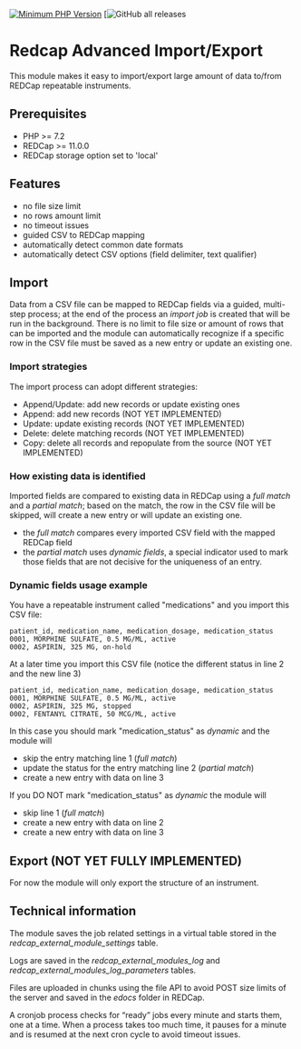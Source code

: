 [![Minimum PHP Version](https://img.shields.io/badge/PHP-%3E%3D%207.2-brightgreen)](https://php.net)
[![GitHub all releases](https://img.shields.io/github/downloads/vanderbilt-redcap/advanced_import/total)

# Redcap Advanced Import/Export

This module makes it easy to import/export large amount of data to/from REDCap repeatable instruments.

## Prerequisites
* PHP >= 7.2
* REDCap >= 11.0.0
* REDCap storage option set to 'local'

## Features
* no file size limit
* no rows amount limit
* no timeout issues
* guided CSV to REDCap mapping
* automatically detect common date formats
* automatically detect CSV options (field delimiter, text qualifier)

## Import
Data from a CSV file can be mapped to REDCap fields via a guided, multi-step process; at the end of the process an *import job* is created that will be run in the background.
There is no limit to file size or amount of rows that can be imported and the module can automatically recognize if a specific row in the CSV file must be saved as a new entry or update an existing one.

### Import strategies
The import process can adopt different strategies:
* Append/Update: add new records or update existing ones
* Append: add new records (NOT YET IMPLEMENTED)
* Update: update existing records (NOT YET IMPLEMENTED)
* Delete: delete matching records (NOT YET IMPLEMENTED)
* Copy: delete all records and repopulate from the source (NOT YET IMPLEMENTED)

### How existing data is identified
Imported fields are compared to existing data in REDCap using a *full match* and a *partial match*; based on the match, the row in the CSV file will be skipped, will create a new entry or will update an existing one.
* the *full match* compares every imported CSV field with the mapped REDCap field
* the *partial match* uses *dynamic fields*, a special indicator used to mark those fields that are not decisive for the uniqueness of an entry.

### Dynamic fields usage example
You have a repeatable instrument called "medications" and you import this CSV file:
```
patient_id, medication_name, medication_dosage, medication_status
0001, MORPHINE SULFATE, 0.5 MG/ML, active
0002, ASPIRIN, 325 MG, on-hold
```

At a later time you import this CSV file
(notice the different status in line 2 and the new line 3)

```
patient_id, medication_name, medication_dosage, medication_status
0001, MORPHINE SULFATE, 0.5 MG/ML, active
0002, ASPIRIN, 325 MG, stopped
0002, FENTANYL CITRATE, 50 MCG/ML, active
```
In this case you should mark "medication_status" as *dynamic* and the module will
* skip the entry matching line 1 (*full match*)
* update the status for the entry matching line 2 (*partial match*)
* create a new entry with data on line 3

If you DO NOT mark "medication_status" as *dynamic* the module will
* skip line 1 (*full match*)
* create a new entry with data on line 2
* create a new entry with data on line 3
## Export (NOT YET FULLY IMPLEMENTED)
For now the module will only export the structure of an instrument.

## Technical information
The module saves the job related settings in a virtual table stored in the *redcap_external_module_settings* table.

Logs are saved in the *redcap_external_modules_log* and *redcap_external_modules_log_parameters* tables.

Files are uploaded in chunks using the file API to avoid POST size limits of the server and saved in the *edocs* folder in REDCap.

A cronjob process checks for “ready” jobs every minute and starts them, one at a time. When a process takes too much time, it pauses for a minute and is resumed at the next cron cycle to avoid timeout issues.

